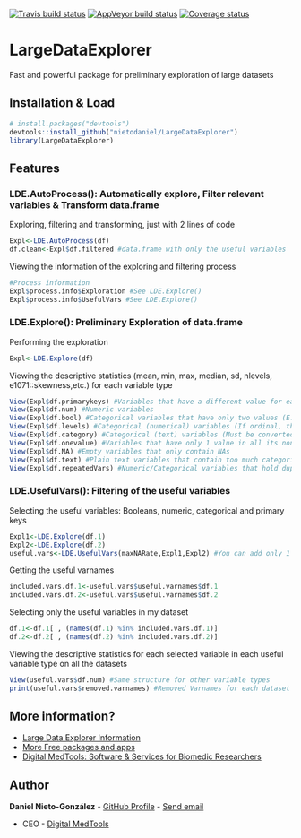 <!-- badges: start -->
[![Travis build status](https://travis-ci.org/nietodaniel/LargeDataExplorer.svg?branch=master)](https://travis-ci.org/nietodaniel/LargeDataExplorer)
[![AppVeyor build status](https://ci.appveyor.com/api/projects/status/github/nietodaniel/LargeDataExplorer?branch=master&svg=true)](https://ci.appveyor.com/project/nietodaniel/LargeDataExplorer)
[![Coverage status](https://codecov.io/gh/nietodaniel/LargeDataExplorer/branch/master/graph/badge.svg)](https://codecov.io/github/nietodaniel/LargeDataExplorer?branch=master)
<!-- badges: end -->

# LargeDataExplorer

Fast and powerful package for preliminary exploration of large datasets

## Installation & Load

``` r
# install.packages("devtools")
devtools::install_github("nietodaniel/LargeDataExplorer")
library(LargeDataExplorer)
```

## Features

### LDE.AutoProcess(): Automatically explore, Filter relevant variables & Transform data.frame

Exploring, filtering and transforming, just with 2 lines of code
``` r
Expl<-LDE.AutoProcess(df)
df.clean<-Expl$df.filtered #data.frame with only the useful variables
```

Viewing the information of the exploring and filtering process
``` r
#Process information
Expl$process.info$Exploration #See LDE.Explore()
Expl$process.info$UsefulVars #See LDE.Explore()
```

### LDE.Explore(): Preliminary Exploration of data.frame

Performing the exploration
``` r
Expl<-LDE.Explore(df)
```

Viewing the descriptive statistics (mean, min, max, median, sd, nlevels, e1071::skewness,etc.) for each variable type
``` r
View(Expl$df.primarykeys) #Variables that have a different value for each non-NA row
View(Expl$df.num) #Numeric variables
View(Expl$df.bool) #Categorical variables that have only two values (E.g. 0 & 1, or "Red" & "Blue")
View(Expl$df.levels) #Categorical (numerical) variables (If ordinal, they don't have to be transformed)
View(Expl$df.category) #Categorical (text) variables (Must be converted with One-Hot Encoding)
View(Expl$df.onevalue) #Variables that have only 1 value in all its non-NA rows
View(Expl$df.NA) #Empty variables that only contain NAs
View(Expl$df.text) #Plain text variables that contain too much categories to be considered categorical
View(Expl$df.repeatedVars) #Numeric/Categorical variables that hold duplicated information, thus can be removed
```

### LDE.UsefulVars(): Filtering of the useful variables

Selecting the useful variables: Booleans, numeric, categorical and primary keys
``` r
Expl1<-LDE.Explore(df.1)
Expl2<-LDE.Explore(df.2)
useful.vars<-LDE.UsefulVars(maxNARate,Expl1,Expl2) #You can add only 1 or as many as you want
```

Getting the useful varnames
``` r
included.vars.df.1<-useful.vars$useful.varnames$df.1
included.vars.df.2<-useful.vars$useful.varnames$df.2
```

Selecting only the useful variables in my dataset
``` r
df.1<-df.1[ , (names(df.1) %in% included.vars.df.1)]
df.2<-df.2[ , (names(df.2) %in% included.vars.df.2)]
```

Viewing the descriptive statistics for each selected variable in each useful variable type on all the datasets
``` r
View(useful.vars$df.num) #Same structure for other variable types
print(useful.vars$removed.varnames) #Removed Varnames for each dataset
```

## More information?

- [Large Data Explorer Information](http://www.digitalmedtools.com/Freeware/LargeDataExplorer)
- [More Free packages and apps](http://www.digitalmedtools.com/Freeware)
- [Digital MedTools: Software & Services for Biomedic Researchers](http://www.digitalmedtools.com)

## Author

**Daniel Nieto-González** - [GitHub Profile](https://github.com/nietodaniel) - [Send email](mailto:nieto.daniel221@gmail.com)
* CEO - [Digital MedTools](Http://www.digitalmedtools.com) 

